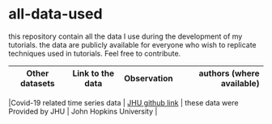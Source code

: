 # all-data-used
this repository contain all the data I use during the development of my tutorials. the data are publicly available for everyone who wish to replicate techniques used in tutorials. Feel free to contribute.


| **Other datasets**                        | Link to the data         | Observation  |   authors (where available)  |
| --------------------------------------------- |:-------------------------:| ------------:|----------------:|



|Covid-19 related time series data         | [JHU github link](https://github.com/CSSEGISandData/COVID-19/blob/master/csse_covid_19_data/csse_covid_19_time_series/time_series_covid19_confirmed_global.csv) | these data were Provided by JHU | John Hopkins University |
